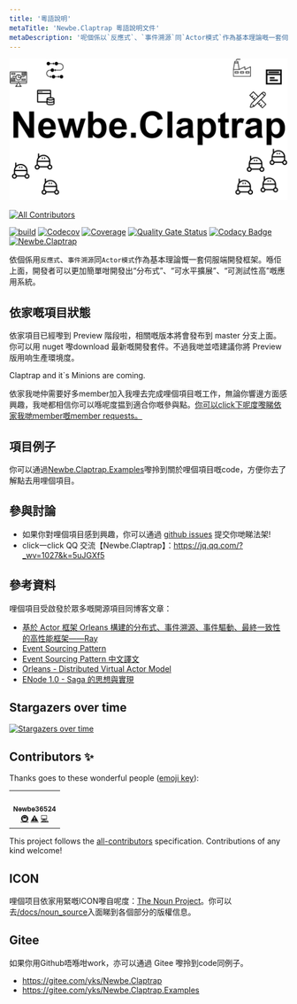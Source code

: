 ```yaml
---
title: '粵語說明'
metaTitle: 'Newbe.Claptrap 粵語說明文件'
metaDescription: '呢個係以`反應式`、`事件溯源`同`Actor模式`作為基本理論嘅一套伺服端開發框架。喺佢上面，開發者可以更加簡單咁開發出“分布式”、“可水平擴展”、“可測試性高”嘅應用系統。'
---
```


![Newbe.Claptrap](https://raw.githubusercontent.com/newbe36524/Newbe.Claptrap/develop/docs/main_banner.png)

<!-- ALL-CONTRIBUTORS-BADGE:START - Do not remove or modify this section -->

[![All Contributors](https://img.shields.io/badge/all_contributors-1-orange.svg?style=flat-square)](#contributors-)

<!-- ALL-CONTRIBUTORS-BADGE:END -->

[![build](https://github.com/newbe36524/Newbe.Claptrap/workflows/Claptrap/badge.svg)](https://github.com/newbe36524/Newbe.Claptrap/actions) [![Codecov](https://img.shields.io/codecov/c/github/newbe36524/Newbe.Claptrap)](https://codecov.io/gh/newbe36524/Newbe.Claptrap) [![Coverage](https://sonarcloud.io/api/project_badges/measure?project=newbe36524_Newbe.Claptrap&metric=coverage)](https://sonarcloud.io/dashboard?id=newbe36524_Newbe.Claptrap) [![Quality Gate Status](https://sonarcloud.io/api/project_badges/measure?project=newbe36524_Newbe.Claptrap&metric=alert_status)](https://sonarcloud.io/dashboard?id=newbe36524_Newbe.Claptrap) [![Codacy Badge](https://api.codacy.com/project/badge/Grade/1fd0e7443364414ca0003dab27f9f9b8)](https://www.codacy.com/manual/472158246/Newbe.Claptrap?utm_source=github.com&utm_medium=referral&utm_content=newbe36524/Newbe.Claptrap&utm_campaign=Badge_Grade) [![Newbe.Claptrap](https://img.shields.io/nuget/v/Newbe.Claptrap?label=Newbe.Claptrap%20nuget&logo=Newbe.Claptrap&style=flat-square)](https://www.nuget.org/packages/Newbe.Claptrap/)

依個係用`反應式`、`事件溯源`同`Actor模式`作為基本理論慨一套伺服端開發框架。喺佢上面，開發者可以更加簡單咁開發出“分布式”、“可水平擴展”、“可測試性高”嘅應用系統。

## 依家嘅項目狀態

依家項目已經嚟到 Preview 階段啦，相關嘅版本將會發布到 master 分支上面。你可以用 nuget 嚟download 最新嘅開發套件。不過我哋並唔建議你將 Preview 版用响生產環境度。

Claptrap and it`s Minions are coming.

依家我哋仲需要好多member加入我哩去完成哩個項目嘅工作，無論你響邊方面感興趣，我哋都相信你可以喺呢度揾到適合你嘅參與點。[你可以click下呢度嚟睇依家我哋member嘅member requests。](https://github.com/newbe36524/Newbe.Claptrap/blob/master/docs/Teams-zh_Hans.md)

## 項目例子

你可以通過[Newbe.Claptrap.Examples](https://github.com/newbe36524/Newbe.Claptrap.Examples)嚟拎到關於哩個項目嘅code，方便你去了解點去用哩個項目。

## 參與討論

- 如果你對哩個項目感到興趣，你可以通過 [github issues](https://github.com/newbe36524/Newbe.Claptrap/issues) 提交你哋睇法架!
- click一click QQ 交流【Newbe.Claptrap】：<https://jq.qq.com/?_wv=1027&k=5uJGXf5>

## 參考資料

哩個項目受啟發於眾多嘅開源項目同博客文章：

- [基於 Actor 框架 Orleans 構建的分布式、事件溯源、事件驅動、最終一致性的高性能框架——Ray](https://github.com/RayTale/Ray)
- [Event Sourcing Pattern](https://docs.microsoft.com/en-us/previous-versions/msp-n-p/dn589792%28v%3dpandp.10%29)
- [Event Sourcing Pattern 中文譯文](https://www.infoq.cn/article/event-sourcing)
- [Orleans - Distributed Virtual Actor Model](https://github.com/dotnet/orleans)
- [ENode 1.0 - Saga 的思想與實現](http://www.cnblogs.com/netfocus/p/3149156.html)

## Stargazers over time

[![Stargazers over time](https://starchart.cc/newbe36524/Newbe.Claptrap.svg)](https://starchart.cc/newbe36524/Newbe.Claptrap)

## Contributors ✨

Thanks goes to these wonderful people ([emoji key](https://allcontributors.org/docs/en/emoji-key)):

<!-- ALL-CONTRIBUTORS-LIST:START - Do not remove or modify this section -->
<!-- prettier-ignore-start -->
<!-- markdownlint-disable -->
<table>
  <tr>
    <td align="center"><a href="https://www.newbe.pro"><img src="https://avatars1.githubusercontent.com/u/7685462?v=4" width="100px;" alt=""/><br /><sub><b>Newbe36524</b></sub></a><br /><a href="#infra-newbe36524" title="Infrastructure (Hosting, Build-Tools, etc)">🚇</a> <a href="https://github.com/newbe36524/Newbe.Claptrap/commits?author=newbe36524" title="Tests">⚠️</a> <a href="https://github.com/newbe36524/Newbe.Claptrap/commits?author=newbe36524" title="Code">💻</a></td>
  </tr>
</table>

<!-- markdownlint-enable -->
<!-- prettier-ignore-end -->

<!-- ALL-CONTRIBUTORS-LIST:END -->

This project follows the [all-contributors](https://github.com/all-contributors/all-contributors) specification. Contributions of any kind welcome!

## ICON

哩個项目依家用緊嘅ICON嚟自呢度：[The Noun Project](https://thenounproject.com/)。你可以去[/docs/noun_source](https://github.com/newbe36524/Newbe.Claptrap/tree/master/docs/noun_source)入面睇到各個部分的版權信息。

## Gitee

如果你用Github唔喺咁work，亦可以通過 Gitee 嚟拎到code同例子。

- <https://gitee.com/yks/Newbe.Claptrap>
- <https://gitee.com/yks/Newbe.Claptrap.Examples>
